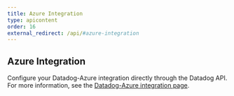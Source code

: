 ```yaml
---
title: Azure Integration
type: apicontent
order: 16
external_redirect: /api/#azure-integration
---
```


## Azure Integration

Configure your Datadog-Azure integration directly through the Datadog API.
For more information, see the [Datadog-Azure integration page][1].


[1]: /integrations/azure
